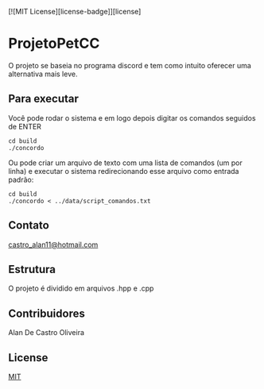 [![MIT License][license-badge]][license]

# ProjetoPetCC

O projeto se baseia no programa discord e tem como intuito oferecer uma alternativa mais leve.

## Para executar
Você pode rodar o sistema e em logo depois digitar os comandos seguidos de ENTER
```console
cd build
./concordo
```

Ou pode criar um arquivo de texto com uma lista de comandos (um por linha) e executar o sistema redirecionando esse arquivo como entrada padrão:
```console
cd build
./concordo < ../data/script_comandos.txt
```

## Contato
castro_alan11@hotmail.com

## Estrutura
O projeto é dividido em arquivos .hpp e .cpp

## Contribuidores
Alan De Castro Oliveira
## License
[MIT](LICENSE)